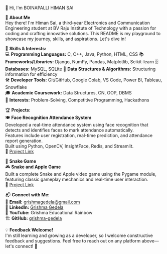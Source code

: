 👋 Hi, I'm BOINAPALLI HIMAN SAI

📌 **About Me**  
Hey there! I'm Himan Sai, a third-year Electronics and Communication Engineering student at BV Raju Institute of Technology with a passion for coding and crafting innovative solutions. This README is my playground to showcase my journey, skills, and aspirations. Let's dive in!


🚀 **Skills & Interests:**  
💻 **Programming Languages:** C, C++, Java, Python, HTML, CSS
📚 **Frameworks/Libraries:** Django, NumPy, Pandas, Matplotlib, Scikit-learn
🗄️ **Databases:** MySQL, SQLite
🧩 **Data Structures & Algorithms:** Structuring information for efficiency  
🛠️ **Developer Tools:** Git/GitHub, Google Colab, VS Code, Power BI, Tableau, Snowflake  
🎓 **Academic Coursework:** Data Structures, CN, OOP, DBMS  
🎯 **Interests:** Problem-Solving, Competitive Programming, Hackathons

🏆 **Projects:**  
🍽️ **Face Recognition Attendance System**  
Developed a real-time attendance system using face recognition that detects and identifies faces to mark attendance automatically.  
Features include user registration, real-time prediction, and attendance report generation.  
Built using Python, OpenCV, InsightFace, Redis, and Streamlit.  
🔗 [Project Link](https://github.com/himansai/attendance-system-ap.git)


🐍 **Snake Game**  
🎮 **Snake and Apple Game**  
Built a complete Snake and Apple video game using the Pygame module, featuring classic gameplay mechanics and real-time user interaction.  
🔗 [Project Link](https://github.com/himansai/Python_Project.git)
 

📬 **Connect with Me:**  
📧 **Email:** grishmagedela@gmail.com  
💼 **LinkedIn:** [Grishma Gedela](#)  
🎥 **YouTube:** Grishma Educational Rainbow  
🏗️ **GitHub:** [grishma-gedela](https://github.com/grishma-gedela)  

💡 **Feedback Welcome!**  
I'm still learning and growing as a developer, so I welcome constructive feedback and suggestions. Feel free to reach out on any platform above—let's connect! 🚀
